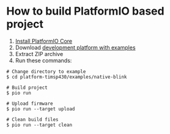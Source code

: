 How to build PlatformIO based project
=====================================

1. [Install PlatformIO Core](https://docs.platformio.org/page/core.html)
2. Download [development platform with examples](https://github.com/platformio/platform-timsp430/archive/develop.zip)
3. Extract ZIP archive
4. Run these commands:

```shell
# Change directory to example
$ cd platform-timsp430/examples/native-blink

# Build project
$ pio run

# Upload firmware
$ pio run --target upload

# Clean build files
$ pio run --target clean
```
